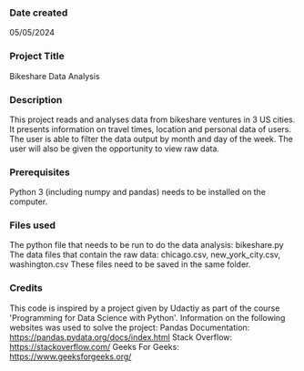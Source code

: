 
### Date created
05/05/2024

### Project Title
Bikeshare Data Analysis

### Description
This project reads and analyses data from bikeshare ventures in 3 US cities. It presents information on travel times, location and personal data of users. The user is able to filter the data output by month and day of the week. The user will also be given the opportunity to view raw data.

### Prerequisites
Python 3 (including numpy and pandas) needs to be installed on the computer.

### Files used
The python file that needs to be run to do the data analysis: bikeshare.py
The data files that contain the raw data: chicago.csv, new_york_city.csv, washington.csv
These files need to be saved in the same folder.

### Credits
This code is inspired by a project given by Udactiy as part of the course 'Programming for Data Science with Python'. Information on the following websites was used to solve the project:
Pandas Documentation: https://pandas.pydata.org/docs/index.html
Stack Overflow: https://stackoverflow.com/
Geeks For Geeks: https://www.geeksforgeeks.org/
